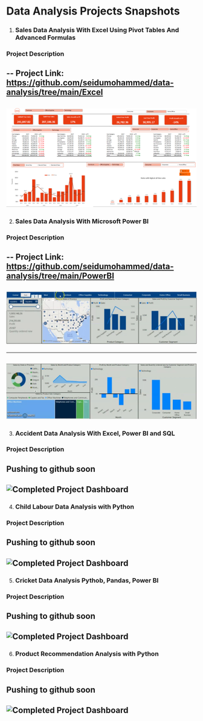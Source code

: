 # Data Analysis Projects Snapshots

1. ### Sales Data Analysis With Excel Using Pivot Tables And Advanced Formulas

### Project Description 
--
Project Link: <https://github.com/seidumohammed/data-analysis/tree/main/Excel>
---
![Completed Project Dashboard](sales-data-excel.PNG)
---

2. ### Sales Data Analysis With Microsoft Power BI

### Project Description
--
Project Link: <https://github.com/seidumohammed/data-analysis/tree/main/PowerBI>
---
![Completed Project Dashboard](sales-data-analysis-charts.JPG)
---
---
![Completed Project Dashboard](sales-data-analysis-charts2.JPG)
---

3. ### Accident Data Analysis With Excel, Power BI and SQL 
### Project Description
Pushing to github soon
---
![Completed Project Dashboard](sales-data-excel.soon)
---

4. ### Child Labour Data  Analysis with Python
### Project Description
Pushing to github soon
---
![Completed Project Dashboard](sales-data-excel.soon)
---

5. ### Cricket Data Analysis Pythob, Pandas, Power BI

### Project Description
Pushing to github soon
---
![Completed Project Dashboard](sales-data-excel.soon)
---

6. ### Product Recommendation Analysis with Python

### Project Description
Pushing to github soon
---
![Completed Project Dashboard](sales-data-excel.soon)
---